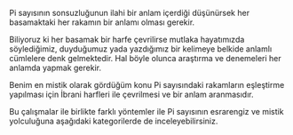 Pi sayısının sonsuzluğunun ilahi bir anlam içerdiği düşünürsek her basamaktaki her rakamın bir anlamı olması gerekir.

Biliyoruz ki her basamak bir harfe çevrilirse mutlaka hayatımızda söylediğimiz, duyduğumuz yada yazdığımız bir kelimeye belkide anlamlı cümlelere denk gelmektedir. Hal böyle olunca araştırma ve denemeleri her anlamda yapmak gerekir.

Benim en mistik olarak gördüğüm konu Pi sayısındaki rakamların eşleştirme yapılması için İbrani harfleri ile çevrilmesi ve bir anlam aranmasıdır.

Bu çalışmalar ile birlikte farklı yöntemler ile Pi sayısının esrarengiz ve mistik yolculuğuna aşağıdaki kategorilerde de inceleyebilirsiniz.